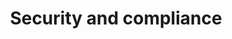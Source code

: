 ---
title: "Security and compliance"
weight: -50
description: |
  Learn how {{% vendor/name %}} ensures your data is handled with appropriate care and according to industry standards.
banner:
   title: Note
   body: Your main source of information about the security, privacy,
         and compliance of the {{% vendor/name %}} products and services,
         is now the {{% vendor/name %}} [Trust Center](https://platform.sh/trust-center/).
keywords:
- pen-test
- penetration test
- load test
- vulnerability
- Intrusion Prevention System (IPS)
---
